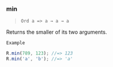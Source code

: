 ### min

> ```Ord a => a → a → a```

Returns the smaller of its two arguments.

`Example`

```js
R.min(789, 123); //=> 123
R.min('a', 'b'); //=> 'a'
```